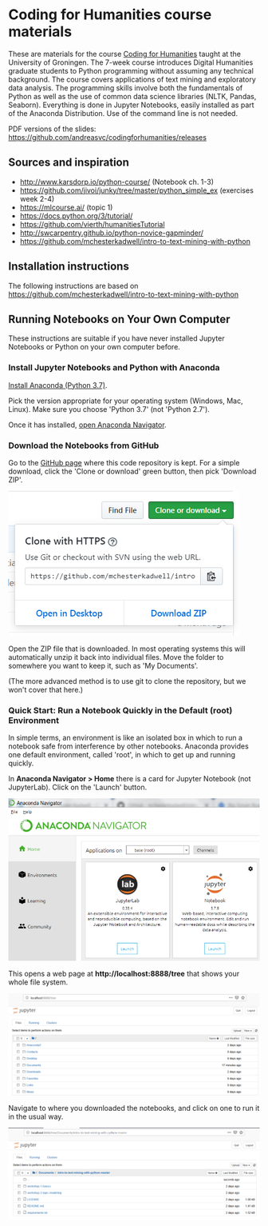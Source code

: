 # Coding for Humanities course materials

These are materials for the course [Coding for Humanities](https://www.rug.nl/ocasys/let/vak/show?code=LHU002M05)
taught at the University of Groningen. The 7-week course introduces Digital
Humanities graduate students to Python programming without assuming any
technical background. The course covers applications of text mining and
exploratory data analysis. The programming skills involve both the fundamentals
of Python as well as the use of common data science libraries (NLTK, Pandas,
Seaborn). Everything is done in Jupyter Notebooks, easily installed as part of
the Anaconda Distribution. Use of the command line is not needed.

PDF versions of the slides: https://github.com/andreasvc/codingforhumanities/releases

## Sources and inspiration

- http://www.karsdorp.io/python-course/ (Notebook ch. 1-3)
- https://github.com/jivoi/junky/tree/master/python_simple_ex (exercises week 2-4)
- https://mlcourse.ai/ (topic 1)
- https://docs.python.org/3/tutorial/
- https://github.com/vierth/humanitiesTutorial
- http://swcarpentry.github.io/python-novice-gapminder/
- https://github.com/mchesterkadwell/intro-to-text-mining-with-python

## Installation instructions

The following instructions are based on
https://github.com/mchesterkadwell/intro-to-text-mining-with-python

## Running Notebooks on Your Own Computer

These instructions are suitable if you have never installed Jupyter Notebooks 
or Python on your own computer before.

### Install Jupyter Notebooks and Python with Anaconda 

[Install Anaconda (Python 3.7)](https://www.anaconda.com/distribution/#download-section). 

Pick the version appropriate for your operating system (Windows, Mac, Linux). 
Make sure you choose 'Python 3.7' (not 'Python 2.7'). 

Once it has installed, [open Anaconda Navigator](http://docs.anaconda.com/anaconda/user-guide/getting-started/#open-navigator).

### Download the Notebooks from GitHub 

Go to the [GitHub page](https://github.com/andreasvc/codingforhumanities) 
where this code repository is kept. For a simple download, click the 'Clone or 
download' green button, then pick 'Download ZIP'.

![](lectures/fig/readme-pics/download-zip.png)

Open the ZIP file that is downloaded. In most operating systems this will 
automatically unzip it back into individual files. Move the folder to 
somewhere you want to keep it, such as 'My Documents'. 

(The more advanced method is to use git to clone the repository, but we won't 
cover that here.)

### Quick Start: Run a Notebook Quickly in the Default (root) Environment 

In simple terms, an environment is like an isolated box in which to run a 
notebook safe from interference by other notebooks. Anaconda provides one 
default environment, called 'root', in which to get up and running quickly. 

In **Anaconda Navigator > Home** there is a card for Jupyter Notebook (not 
JupyterLab). Click on the 'Launch' button. 

![](lectures/fig/readme-pics/launch-jupyter.png)

This opens a web page at **http://localhost:8888/tree** that shows your whole file 
system.  

![](lectures/fig/readme-pics/home-directory.png)

Navigate to where you downloaded the notebooks, and click on one to run it in 
the usual way. 

![](lectures/fig/readme-pics/jupyter-notebooks.png)

